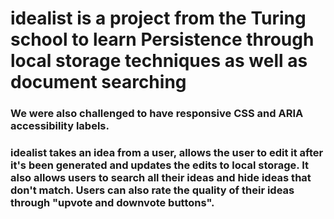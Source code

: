 # idealist is a project from the Turing school to learn Persistence through local storage techniques as well as document searching

### We were also challenged to have responsive CSS and ARIA accessibility labels.

### idealist takes an idea from a user, allows the user to edit it after it's been generated and updates the edits to local storage. It also allows users to search all their ideas and hide ideas that don't match. Users can also rate the quality of their ideas through "upvote and downvote buttons". 
